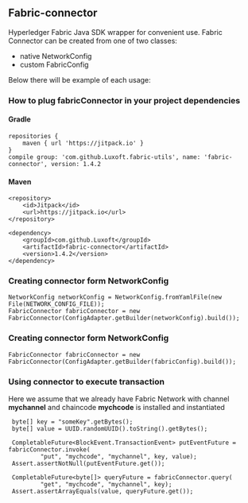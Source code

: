 ## Fabric-connector

Hyperledger Fabric Java SDK wrapper for convenient use. Fabric Connector can be created from one of two classes:
- native NetworkConfig
- custom FabricConfig

Below there will be example of each usage:


### How to plug fabricConnector in your project dependencies

#### Gradle
```
repositories { 
    maven { url 'https://jitpack.io' }
}
compile group: 'com.github.Luxoft.fabric-utils', name: 'fabric-connector', version: 1.4.2
```
#### Maven
```
<repository>
    <id>Jitpack</id>
    <url>https://jitpack.io</url>
</repository>

<dependency>
    <groupId>com.github.Luxoft</groupId>
    <artifactId>fabric-connector</artifactId>
    <version>1.4.2</version>
</dependency>
```

### Creating connector form NetworkConfig

```
NetworkConfig networkConfig = NetworkConfig.fromYamlFile(new File(NETWORK_CONFIG_FILE));
FabricConnector fabricConnector = new FabricConnector(ConfigAdapter.getBuilder(networkConfig).build());        
```

### Creating connector form NetworkConfig
```
FabricConnector fabricConnector = new FabricConnector(ConfigAdapter.getBuilder(fabricConfig).build());
```  

### Using connector to execute transaction
Here we assume that we already have Fabric Network with channel **mychannel** and chaincode **mychcode** is installed and instantiated 
```
 byte[] key = "someKey".getBytes();
 byte[] value = UUID.randomUUID().toString().getBytes();

 CompletableFuture<BlockEvent.TransactionEvent> putEventFuture = fabricConnector.invoke(
         "put", "mychcode", "mychannel", key, value);
 Assert.assertNotNull(putEventFuture.get());

 CompletableFuture<byte[]> queryFuture = fabricConnector.query(
         "get", "mychcode", "mychannel", key);
 Assert.assertArrayEquals(value, queryFuture.get());   
```
